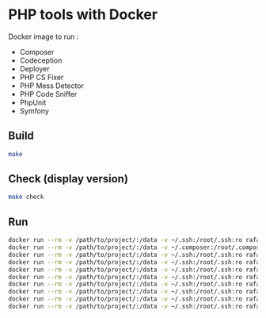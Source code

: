 # PHP tools with Docker

Docker image to run :
- Composer
- Codeception
- Deployer
- PHP CS Fixer
- PHP Mess Detector
- PHP Code Sniffer
- PhpUnit
- Symfony

## Build

```bash
make
```

## Check (display version)
```bash
make check
```

## Run

```bash
docker run --rm -v /path/to/project/:/data -v ~/.ssh:/root/.ssh:ro rafache/php-cli php -v
docker run --rm -v /path/to/project/:/data -v ~/.composer:/root/.composer -v ~/.ssh:/root/.ssh:ro rafache/php-cli composer
docker run --rm -v /path/to/project/:/data -v ~/.ssh:/root/.ssh:ro rafache/php-cli codecept
docker run --rm -v /path/to/project/:/data -v ~/.ssh:/root/.ssh:ro rafache/php-cli phpunit
docker run --rm -v /path/to/project/:/data -v ~/.ssh:/root/.ssh:ro rafache/php-cli dep
docker run --rm -v /path/to/project/:/data -v ~/.ssh:/root/.ssh:ro rafache/php-cli php-cs-fixer
docker run --rm -v /path/to/project/:/data -v ~/.ssh:/root/.ssh:ro rafache/php-cli phpcs
docker run --rm -v /path/to/project/:/data -v ~/.ssh:/root/.ssh:ro rafache/php-cli phpcbf
docker run --rm -v /path/to/project/:/data -v ~/.ssh:/root/.ssh:ro rafache/php-cli phpmd
docker run --rm -v /path/to/project/:/data -v ~/.ssh:/root/.ssh:ro rafache/php-cli symfony
```
